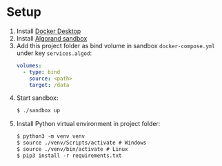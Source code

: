 # Setup

1. Install [Docker Desktop](https://www.docker.com/products/docker-desktop)
2. Install [Algorand sandbox](https://github.com/algorand/sandbox)
3. Add this project folder as bind volume in sandbox `docker-compose.yml` under key `services.algod`:
   ```yml
   volumes:
     - type: bind
       source: <path>
       target: /data
   ```
4. Start sandbox:
   ```txt
   $ ./sandbox up
   ```
5. Install Python virtual environment in project folder:
   ```txt
   $ python3 -m venv venv
   $ source ./venv/Scripts/activate # Windows
   $ source ./venv/bin/activate # Linux
   $ pip3 install -r requirements.txt
   ```
